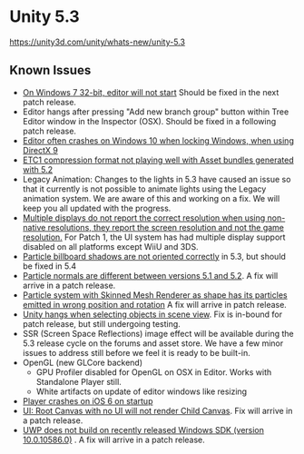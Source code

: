 # Unity 5.3
https://unity3d.com/unity/whats-new/unity-5.3

## Known Issues

<ul>
<li><a href="http://issuetracker.unity3d.com/issues/editor-doesnt-start-up-on-windows-xp-32bit">On Windows 7 32-bit, editor will not start</a> Should be fixed in the next patch release.</li>
<li>Editor hangs after pressing "Add new branch group" button within Tree Editor window in the Inspector (OSX). Should be fixed in a following patch release.</li>
<li><a href="http://issuetracker.unity3d.com/issues/dx9-unity-crashed-in-gfxdeviced3d9-drawbuffers-due-to-handled3ddevicelost-when-locking-windows">Editor often crashes on Windows 10 when locking Windows, when using DirectX 9</a></li>
<li><a href="http://issuetracker.unity3d.com/issues/sprites-when-loading-asset-bundles-that-were-built-with-5-dot-2-and-uses-etc1-plus-alpha-format-it-shows-up-wrong-on-5-dot-3">ETC1 compression format not playing well with Asset bundles generated with 5.2</a></li>
<li>Legacy Animation: Changes to the lights in 5.3 have caused an issue so that it currently is not possible to animate lights using the Legacy animation system. We are aware of this and working on a fix. We will keep you all updated with the progress.</li>
<li><a href="http://issuetracker.unity3d.com/issues/build-canvas-elements-are-placed-incorrectly-when-setting-non-native-resolution-in-standalone-build">Multiple displays do not report the correct resolution when using non-native resolutions, they report the screen resolution and not the game resolution.</a> For Patch 1, the UI system has had multiple display support disabled on all platforms except WiiU and 3DS.</li>
<li><a href="http://issuetracker.unity3d.com/issues/shadows-shape-of-shadows-cast-by-particles-changes-depending-on-an-angle-they-are-viewed-at">Particle billboard shadows are not oriented correctly</a> in 5.3, but should be fixed in 5.4</li>
<li><a href="http://issuetracker.unity3d.com/issues/renderer-particle-normals-direction-is-incorrect">Particle normals are different between versions 5.1 and 5.2</a>.  A fix will arrive in a patch release.</li>
<li><a href="http://issuetracker.unity3d.com/issues/shapemodule-particle-system-with-skinned-mesh-renderer-as-shape-has-its-particles-emitted-in-wrong-position-and-rotation">Particle system with Skinned Mesh Renderer as shape has its particles emitted in wrong position and rotation</a> A fix will arrive in patch release.</li>
<li><a href="http://issuetracker.unity3d.com/issues/unity-hangs-when-selecting-objects-in-the-scene-view">Unity hangs when selecting objects in scene view</a>. Fix is in-bound for patch release, but still undergoing testing.</li>
<li>SSR (Screen Space Reflections) image effect will be available during the 5.3 release cycle on the forums and asset store. We have a few minor issues to address still before we feel it is ready to be built-in.</li>
<li>OpenGL (new GLCore backend) 
<ul>
<li>GPU Profiler disabled for OpenGL on OSX in Editor. Works with Standalone Player still.</li>
<li>White artifacts on update of editor windows like resizing</li>
</ul></li>
<li><a href="http://issuetracker.unity3d.com/issues/ios-crash-when-deploying-to-ios6">Player crashes on iOS 6 on startup</a></li>
<li><a href="http://issuetracker.unity3d.com/issues/ui-ui-objects-are-not-displayed-in-unity-samples-ui-project">UI: Root Canvas with no UI will not render Child Canvas</a>. Fix will arrive in a patch release.</li>
<li><a href="http://forum.unity3d.com/threads/warning-do-not-update-to-windows-sdk-10-0-10586-0-just-yet.371074/">UWP does not build on recently released Windows SDK (version 10.0.10586.0)</a> . A fix will arrive in a patch release.</li>
</ul>
